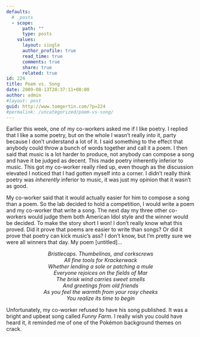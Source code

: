 ```yaml
---
defaults:
  # _posts
  - scope:
      path: ""
      type: posts
    values:
      layout: single
      author_profile: true
      read_time: true
      comments: true
      share: true
      related: true
id: 224
title: Poem vs. Song
date: 2009-08-13T20:37:11+00:00
author: admin
#layout: post
guid: http://www.tomgertin.com/?p=224
#permalink: /uncategorized/poem-vs-song/
---
```

Earlier this week, one of my co-workers asked me if I like poetry. I replied that I like a some poetry, but on the whole I wasn’t really into it, party because I don’t understand a lot of it. I said something to the effect that anybody could throw a bunch of words together and call it a poem. I then said that music is a lot harder to produce, not anybody can compose a song and have it be judged as decent. This made poetry inherently inferior to music. This got my co-worker really riled up, even though as the discussion elevated I noticed that I had gotten myself into a corner. I didn’t really think poetry was _inherently_ inferior to music, it was just my opinion that it wasn’t as good. 

My co-worker said that it would actually easier for him to compose a song than a poem. So the lab decided to hold a competition, I would write a poem and my co-worker that write a song. The next day my three other co-workers would judge them both American Idol style and the winner would be decided. To make the story short I won! I don’t really know what this proved. Did it prove that poems are easier to write than songs? Or did it prove that poetry can kick music’s ass? I don’t know, but I’m pretty sure we were all winners that day. My poem [untitled]…

<p style="text-align: center;">
  <em>Bristlecaps. Thumbelinas, and corkscrews<br /> All fine tools for Krackerwack<br /> Whether lending a sole or patching a mule<br /> Everyone rejoices on the fields of Mar<br /> The brisk wind carries sweet smells<br /> And greetings from old friends<br /> As you feel the warmth from your rosy cheeks<br /> You realize its time to begin</em>
</p>

Unfortunately, my co-worker refused to have his song published. It was a bright and upbeat song called _Funny Farm_. I really wish you could have heard it, it reminded me of one of the Pokémon background themes on crack.
